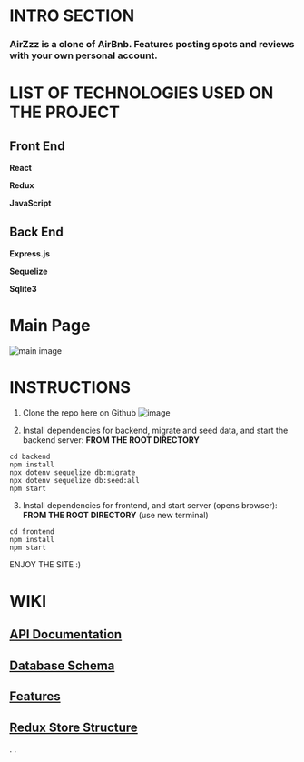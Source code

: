 # INTRO SECTION
### AirZzz is a clone of AirBnb. Features posting spots and reviews with your own personal account.

# LIST OF TECHNOLOGIES USED ON THE PROJECT
## **Front End**
**React**

**Redux**

**JavaScript**

## **Back End**
**Express.js**

**Sequelize**

**Sqlite3**

# Main Page
![main image](https://user-images.githubusercontent.com/107524318/197409096-0f4faf69-665e-4ca0-8b50-9cec82109766.png)

# INSTRUCTIONS
1. Clone the repo here on Github ![image](https://user-images.githubusercontent.com/107524318/197411611-049bfa0a-9857-4f53-a89d-c814b73a1ca3.png)

2. Install dependencies for backend, migrate and seed data, and start the backend server:
**FROM THE ROOT DIRECTORY**
```
cd backend
npm install
npx dotenv sequelize db:migrate
npx dotenv sequelize db:seed:all
npm start
```

3. Install dependencies for frontend, and start server (opens browser):
**FROM THE ROOT DIRECTORY** (use new terminal)
```
cd frontend
npm install
npm start
```

ENJOY THE SITE :)

# WIKI
## [API Documentation](https://github.com/calvintzeng96/AirZzz/wiki/API-Documentation)
## [Database Schema](https://github.com/calvintzeng96/AirZzz/wiki/Database-Schema)
## [Features](https://github.com/calvintzeng96/AirZzz/wiki/Features)
## [Redux Store Structure](https://github.com/calvintzeng96/AirZzz/wiki/Redux-Store-Structure)
.
.
